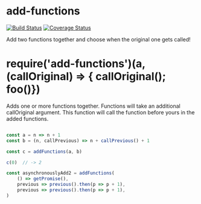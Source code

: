 # add-functions

[![Build Status](https://travis-ci.org/fabiosantoscode/add-functions.svg?branch=master)](https://travis-ci.org/fabiosantoscode/add-functions) [![Coverage Status](https://coveralls.io/repos/github/fabiosantoscode/add-functions/badge.svg)](https://coveralls.io/github/fabiosantoscode/add-functions)

Add two functions together and choose when the original one gets called!

# require('add-functions')(a, (callOriginal) => { callOriginal(); foo()})
Adds one or more functions together. Functions will take an additional callOriginal argument. This function will call the function before yours in the added functions.

```javascript

const a = n => n + 1
const b = (n, callPrevious) => n + callPrevious() + 1

const c = addFunctions(a, b)

c(0)  // -> 2
```

```javascript
const asynchronouslyAdd2 = addFunctions(
    () => getPromise(),
    previous => previous().then(p => p + 1),
    previous => previous().then(p => p + 1),
)
```
